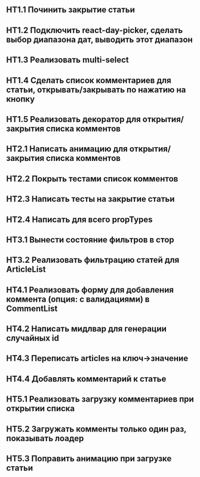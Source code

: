 ## HT1.1 Починить закрытие статьи
## HT1.2 Подключить react-day-picker, сделать выбор диапазона дат, выводить этот диапазон
## HT1.3 Реализовать multi-select
## HT1.4 Сделать список комментариев для статьи, открывать/закрывать по нажатию на кнопку
## HT1.5 Реализовать декоратор для открытия/закрытия списка комментов

## HT2.1 Написать анимацию для открытия/закрытия списка комментов
## HT2.2 Покрыть тестами список комментов
## HT2.3 Написать тесты на закрытие статьи
## HT2.4 Написать для всего propTypes

## HT3.1 Вынести состояние фильтров в стор
## HT3.2 Реализовать фильтрацию статей для ArticleList

## HT4.1 Реализовать форму для добавления коммента (опция: с валидациями) в CommentList
## HT4.2 Написать мидлвар для генерации случайных id
## HT4.3 Переписать articles на ключ->значение
## HT4.4 Добавлять комментарий к статье

## HT5.1 Реализовать загрузку комментариев при открытии списка
## HT5.2 Загружать комменты только один раз, показывать лоадер
## HT5.3 Поправить анимацию при загрузке статьи